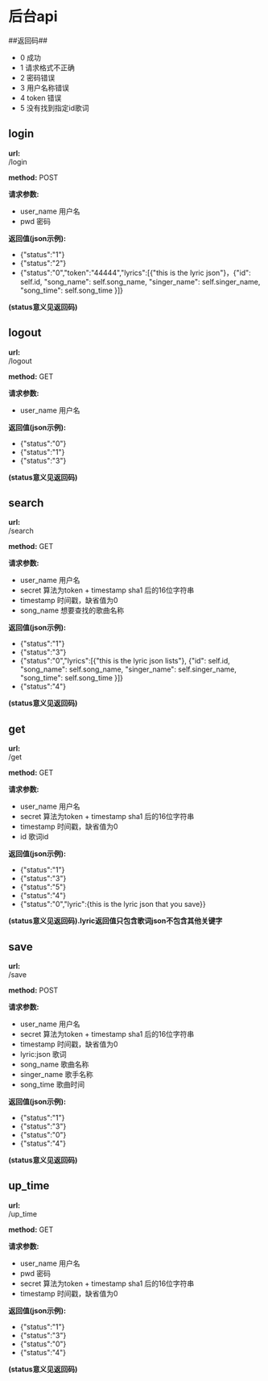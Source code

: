 后台api
===========
##返回码##

* 0         成功
* 1         请求格式不正确
* 2         密码错误
* 3         用户名称错误
* 4         token 错误
* 5         没有找到指定id歌词

login
------------
**url:**      
  /login

**method:**
  POST

**请求参数:**

* user_name  用户名
* pwd        密码

**返回值(json示例):**

* {"status":"1"}
* {"status":"2"}
* {"status":"0","token":"44444","lyrics":[{"this is the lyric json"}，{"id": self.id,
                 "song_name": self.song_name,
                 "singer_name": self.singer_name,
                 "song_time": self.song_time
            }]}

**(status意义见返回码)**

logout
------------
**url:**      
  /logout

**method:**
  GET

**请求参数:**

* user_name  用户名

**返回值(json示例):**

* {"status":"0"}
* {"status":"1"}
* {"status":"3"}

**(status意义见返回码)**

search
------------
**url:**      
  /search

**method:**
  GET

**请求参数:**

* user_name  用户名
* secret  算法为token + timestamp sha1 后的16位字符串
* timestamp 时间戳，缺省值为0
* song_name 想要查找的歌曲名称

**返回值(json示例):**

* {"status":"1"}
* {"status":"3"}
* {"status":"0","lyrics":[{"this is the lyric json lists"}, {"id": self.id,
                 "song_name": self.song_name,
                 "singer_name": self.singer_name,
                 "song_time": self.song_time
            }]}
* {"status":"4"}

**(status意义见返回码)**

  
get
------------
**url:**      
  /get

**method:**
  GET

**请求参数:**

* user_name  用户名
* secret  算法为token + timestamp sha1 后的16位字符串
* timestamp 时间戳，缺省值为0
* id  歌词id

**返回值(json示例):**

* {"status":"1"}
* {"status":"3"}
* {"status":"5"}
* {"status":"4"}
* {"status":"0","lyric":{this is the lyric json that you save}}

**(status意义见返回码).lyric返回值只包含歌词json不包含其他关键字**  

save
------------
**url:**      
  /save

**method:**
  POST

**请求参数:**

* user_name  用户名
* secret  算法为token + timestamp sha1 后的16位字符串
* timestamp 时间戳，缺省值为0
* lyric:json 歌词
* song_name 歌曲名称
* singer_name 歌手名称
* song_time 歌曲时间

**返回值(json示例):**

* {"status":"1"}
* {"status":"3"}
* {"status":"0"}
* {"status":"4"}

**(status意义见返回码)**  

    
up_time
------------
**url:**      
  /up_time

**method:**
  GET

**请求参数:**

* user_name  用户名
* pwd        密码
* secret  算法为token + timestamp sha1 后的16位字符串
* timestamp 时间戳，缺省值为0

**返回值(json示例):**

* {"status":"1"}
* {"status":"3"}
* {"status":"0"}
* {"status":"4"}

**(status意义见返回码)**
